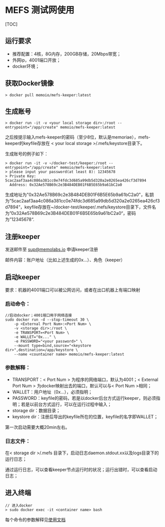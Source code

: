 # MEFS 测试网使用

[TOC]

## 运行要求

* 推荐配置：4核，8G内存，200GB存储，20Mbps带宽；
* 外网ip，4001端口开放；
* docker环境；

## 获取Docker镜像

```
> docker pull memoio/mefs-keeper:latest
```

## 生成账号

```
> docker run -it -v <your local storage dir>:/root --entrypoint="/app/create" memoio/mefs-keeper:latest
```

之后按提示输入mefs-keeper的密码（至少8位，默认是memoriae），mefs-keeper的keyfile存放在 < your local storage >/.mefs/keystore目录下。

生成账号的例子如下：

```
> docker run -it -v ~/docker-test/keeper:/root --entrypoint="/app/create" memoio/mefs-keeper:latest
> please input your password(at least 8): 12345678
> Private Key: 5cac2aaf3aa4c086a381cc0e74fdc3d685a99db5d320a2e0265ea426cf3d7894
  Address: 0x32Ae578B69c2e3B484DEB01F6B5E65b9a61bC2a0
```

生成地址为"0x32Ae578B69c2e3B484DEB01F6B5E65b9a61bC2a0"，私钥为”5cac2aaf3aa4c086a381cc0e74fdc3d685a99db5d320a2e0265ea426cf3d7894“，keyfile存放在~/docker-test/keeper/.mefs/keystore目录下，文件名为”0x32Ae578B69c2e3B484DEB01F6B5E65b9a61bC2a0“，密码为”12345678“.

## 注册keeper

发送邮件至 sup@memolabs.io 申请keeper注册

邮件内容：账户地址（比如上述生成的0x...）、角色（keeper）

## 启动keeper

要求：机器的4001端口可以被公网访问，或者在出口机器上有端口映射

### 启动命令：

```shell
//启动docker；4001端口用于网络连接
sudo docker run -d --stop-timeout 30 \
    -p <External Port Num>:<Port Num> \
    -v <storage dir>:/root \
    -e TRANSPORT=<Port Num> \
    -e WALLET="0x..." \
    -e PASSWORD="<your password>" \
    --mount type=bind,source="<keystore dir>",destination=/app/keystore \
    --name <countainer name> memoio/mefs-keeper:latest
```

### 参数解释：

* TRANSPORT：< Port Num > 为程序的网络端口，默认为4001；< External Port Num > 为docker映射出去的端口，默认可以与< Port Num >相同；
* WALLET：用户地址（0x...），必须指明；
* PASSWORD：keyfile的密码，若是以docker后台方式运行keeper，则必须指明；若是以前台方式运行，可以在运行过程中输入；
* storage dir：数据目录；
* keystore dir：注册后导出的keyfile所在的位置，keyfile的名字即WALLET；

第一次启动需要大概20min左右。

### 日志文件：

在< storage dir >/.mefs 目录下，启动日志daemon.stdout.xx以及logs目录下的运行日志；

通过运行日志，可以查看keeper节点运行时的状况；运行出错时，可以查看启动日志；

## 进入终端

```
// 进入docker
> sudo docker exec -it <container name> bash
```

每个命令的参数解释见[使用文档](https://github.com/memoio/docs)

